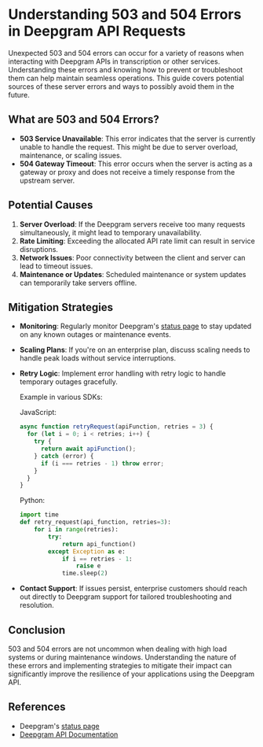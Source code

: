 # Understanding 503 and 504 Errors in Deepgram API Requests

Unexpected 503 and 504 errors can occur for a variety of reasons when interacting with Deepgram APIs in transcription or other services. Understanding these errors and knowing how to prevent or troubleshoot them can help maintain seamless operations. This guide covers potential sources of these server errors and ways to possibly avoid them in the future.

## What are 503 and 504 Errors?

- **503 Service Unavailable**: This error indicates that the server is currently unable to handle the request. This might be due to server overload, maintenance, or scaling issues.
- **504 Gateway Timeout**: This error occurs when the server is acting as a gateway or proxy and does not receive a timely response from the upstream server.

## Potential Causes

1. **Server Overload**: If the Deepgram servers receive too many requests simultaneously, it might lead to temporary unavailability.
2. **Rate Limiting**: Exceeding the allocated API rate limit can result in service disruptions.
3. **Network Issues**: Poor connectivity between the client and server can lead to timeout issues.
4. **Maintenance or Updates**: Scheduled maintenance or system updates can temporarily take servers offline.

## Mitigation Strategies

- **Monitoring**: Regularly monitor Deepgram's [status page](https://status.deepgram.com) to stay updated on any known outages or maintenance events.
- **Scaling Plans**: If you're on an enterprise plan, discuss scaling needs to handle peak loads without service interruptions.
- **Retry Logic**: Implement error handling with retry logic to handle temporary outages gracefully.
  
  Example in various SDKs:
  
  JavaScript:
  ```javascript
  async function retryRequest(apiFunction, retries = 3) {
    for (let i = 0; i < retries; i++) {
      try {
        return await apiFunction();
      } catch (error) {
        if (i === retries - 1) throw error;
      }
    }
  }
  ```
  
  Python:
  ```python
  import time
  def retry_request(api_function, retries=3):
      for i in range(retries):
          try:
              return api_function()
          except Exception as e:
              if i == retries - 1:
                  raise e
              time.sleep(2)
  ```

- **Contact Support**: If issues persist, enterprise customers should reach out directly to Deepgram support for tailored troubleshooting and resolution.

## Conclusion

503 and 504 errors are not uncommon when dealing with high load systems or during maintenance windows. Understanding the nature of these errors and implementing strategies to mitigate their impact can significantly improve the resilience of your applications using the Deepgram API.

## References

- Deepgram's [status page](https://status.deepgram.com)
- [Deepgram API Documentation](https://developers.deepgram.com/docs)